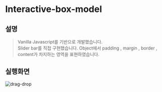 # Interactive-box-model

## 설명

> Vanilla Javascript를 기반으로 개발했습니다.</br>
> Slider bar를 직접 구현했습니다.
>Object에서 padding , margin , border , content가 차지하는 영역을 표현하였습니다.

## 실행화면
![drag-drop](https://user-images.githubusercontent.com/73515375/127764674-197bb63e-2b93-4d0f-899f-775519789bdf.gif)
